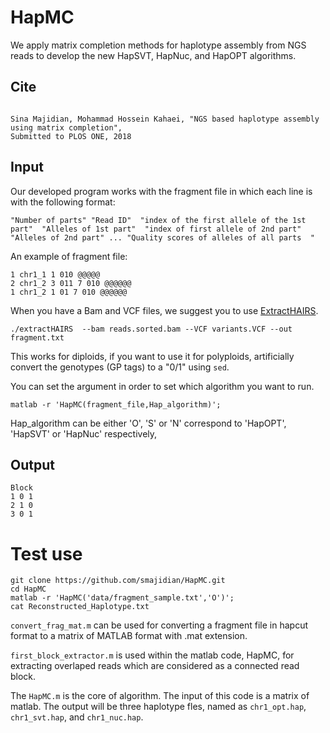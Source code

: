 # HapMC



We apply matrix completion methods for haplotype assembly from NGS reads to develop the new HapSVT, HapNuc, and HapOPT algorithms.

## Cite

```

Sina Majidian, Mohammad Hossein Kahaei, "NGS based haplotype assembly using matrix completion",
Submitted to PLOS ONE, 2018

```



## Input



Our developed program works with the fragment file in which each line is with the following format:

```
"Number of parts" "Read ID"  "index of the first allele of the 1st part"  "Alleles of 1st part"  "index of first allele of 2nd part"  "Alleles of 2nd part" ... "Quality scores of alleles of all parts  " 
```

An example of fragment file:
```
1 chr1_1 1 010 @@@@@
2 chr1_2 3 011 7 010 @@@@@@ 
1 chr1_2 1 01 7 010 @@@@@@ 

```


When you have a Bam and VCF files, we suggest you to use [ExtractHAIRS](https://github.com/vibansal/HapCUT2).
 
```
./extractHAIRS  --bam reads.sorted.bam --VCF variants.VCF --out fragment.txt
```
This works for diploids, if you want to use it for polyploids, artificially convert the genotypes (GP tags) to a "0/1" using `sed`.

You can set the argument in order to set which algorithm you want to run.

```
matlab -r 'HapMC(fragment_file,Hap_algorithm)';
```
Hap_algorithm can be either 'O', 'S' or 'N' correspond to 'HapOPT', 'HapSVT' or 'HapNuc'  respectively,


## Output


```
Block
1 0 1
2 1 0
3 0 1
````



# Test use

```
git clone https://github.com/smajidian/HapMC.git
cd HapMC
matlab -r 'HapMC('data/fragment_sample.txt','O')';
cat Reconstructed_Haplotype.txt

```



``convert_frag_mat.m`` can be used for converting a fragment file in hapcut format to a matrix of MATLAB format with .mat extension.

``first_block_extractor.m`` is used within the matlab code, HapMC, for extracting overlaped reads which are considered as a connected read block.

The `` HapMC.m `` is the core of algorithm. The input of this code is a matrix of matlab. The output will be three haplotype fles, named as ``chr1_opt.hap``, ``chr1_svt.hap``, and  ``chr1_nuc.hap``.
